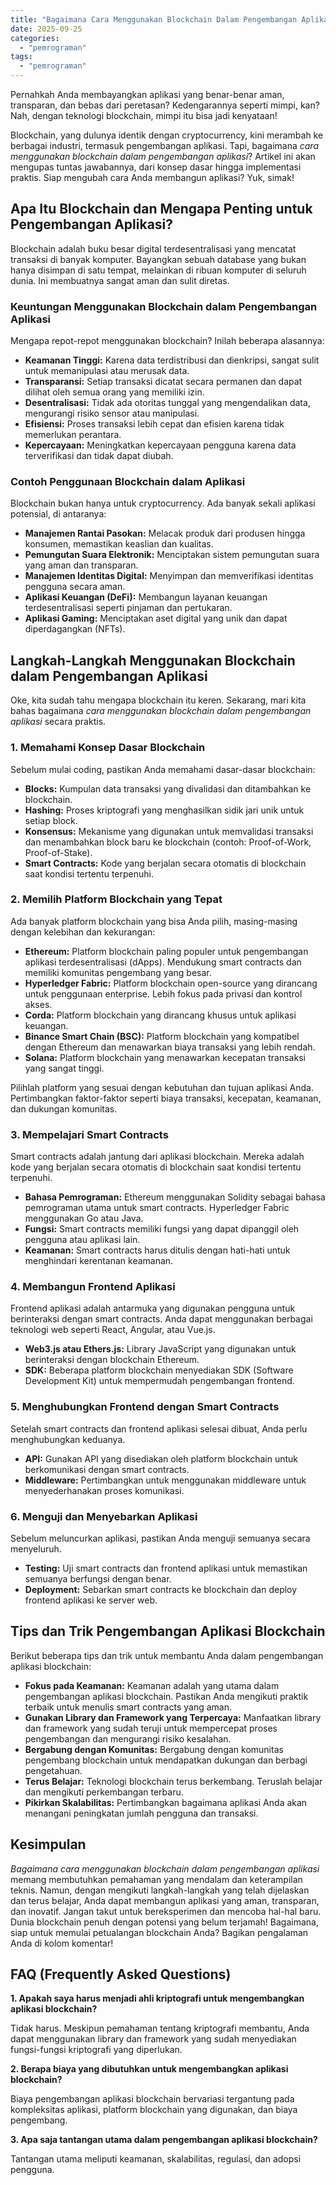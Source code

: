 ```yaml
---
title: "Bagaimana Cara Menggunakan Blockchain Dalam Pengembangan Aplikasi?"
date: 2025-09-25
categories: 
  - "pemrograman"
tags: 
  - "pemrograman"
---
```


Pernahkah Anda membayangkan aplikasi yang benar-benar aman, transparan, dan bebas dari peretasan? Kedengarannya seperti mimpi, kan? Nah, dengan teknologi blockchain, mimpi itu bisa jadi kenyataan!

Blockchain, yang dulunya identik dengan cryptocurrency, kini merambah ke berbagai industri, termasuk pengembangan aplikasi. Tapi, bagaimana _cara menggunakan blockchain dalam pengembangan aplikasi_? Artikel ini akan mengupas tuntas jawabannya, dari konsep dasar hingga implementasi praktis. Siap mengubah cara Anda membangun aplikasi? Yuk, simak!

## Apa Itu Blockchain dan Mengapa Penting untuk Pengembangan Aplikasi?

Blockchain adalah buku besar digital terdesentralisasi yang mencatat transaksi di banyak komputer. Bayangkan sebuah database yang bukan hanya disimpan di satu tempat, melainkan di ribuan komputer di seluruh dunia. Ini membuatnya sangat aman dan sulit diretas.

### Keuntungan Menggunakan Blockchain dalam Pengembangan Aplikasi

Mengapa repot-repot menggunakan blockchain? Inilah beberapa alasannya:

- **Keamanan Tinggi:** Karena data terdistribusi dan dienkripsi, sangat sulit untuk memanipulasi atau merusak data.
- **Transparansi:** Setiap transaksi dicatat secara permanen dan dapat dilihat oleh semua orang yang memiliki izin.
- **Desentralisasi:** Tidak ada otoritas tunggal yang mengendalikan data, mengurangi risiko sensor atau manipulasi.
- **Efisiensi:** Proses transaksi lebih cepat dan efisien karena tidak memerlukan perantara.
- **Kepercayaan:** Meningkatkan kepercayaan pengguna karena data terverifikasi dan tidak dapat diubah.

### Contoh Penggunaan Blockchain dalam Aplikasi

Blockchain bukan hanya untuk cryptocurrency. Ada banyak sekali aplikasi potensial, di antaranya:

- **Manajemen Rantai Pasokan:** Melacak produk dari produsen hingga konsumen, memastikan keaslian dan kualitas.
- **Pemungutan Suara Elektronik:** Menciptakan sistem pemungutan suara yang aman dan transparan.
- **Manajemen Identitas Digital:** Menyimpan dan memverifikasi identitas pengguna secara aman.
- **Aplikasi Keuangan (DeFi):** Membangun layanan keuangan terdesentralisasi seperti pinjaman dan pertukaran.
- **Aplikasi Gaming:** Menciptakan aset digital yang unik dan dapat diperdagangkan (NFTs).

## Langkah-Langkah Menggunakan Blockchain dalam Pengembangan Aplikasi

Oke, kita sudah tahu mengapa blockchain itu keren. Sekarang, mari kita bahas bagaimana _cara menggunakan blockchain dalam pengembangan aplikasi_ secara praktis.

### 1\. Memahami Konsep Dasar Blockchain

Sebelum mulai coding, pastikan Anda memahami dasar-dasar blockchain:

- **Blocks:** Kumpulan data transaksi yang divalidasi dan ditambahkan ke blockchain.
- **Hashing:** Proses kriptografi yang menghasilkan sidik jari unik untuk setiap block.
- **Konsensus:** Mekanisme yang digunakan untuk memvalidasi transaksi dan menambahkan block baru ke blockchain (contoh: Proof-of-Work, Proof-of-Stake).
- **Smart Contracts:** Kode yang berjalan secara otomatis di blockchain saat kondisi tertentu terpenuhi.

### 2\. Memilih Platform Blockchain yang Tepat

Ada banyak platform blockchain yang bisa Anda pilih, masing-masing dengan kelebihan dan kekurangan:

- **Ethereum:** Platform blockchain paling populer untuk pengembangan aplikasi terdesentralisasi (dApps). Mendukung smart contracts dan memiliki komunitas pengembang yang besar.
- **Hyperledger Fabric:** Platform blockchain open-source yang dirancang untuk penggunaan enterprise. Lebih fokus pada privasi dan kontrol akses.
- **Corda:** Platform blockchain yang dirancang khusus untuk aplikasi keuangan.
- **Binance Smart Chain (BSC):** Platform blockchain yang kompatibel dengan Ethereum dan menawarkan biaya transaksi yang lebih rendah.
- **Solana:** Platform blockchain yang menawarkan kecepatan transaksi yang sangat tinggi.

Pilihlah platform yang sesuai dengan kebutuhan dan tujuan aplikasi Anda. Pertimbangkan faktor-faktor seperti biaya transaksi, kecepatan, keamanan, dan dukungan komunitas.

### 3\. Mempelajari Smart Contracts

Smart contracts adalah jantung dari aplikasi blockchain. Mereka adalah kode yang berjalan secara otomatis di blockchain saat kondisi tertentu terpenuhi.

- **Bahasa Pemrograman:** Ethereum menggunakan Solidity sebagai bahasa pemrograman utama untuk smart contracts. Hyperledger Fabric menggunakan Go atau Java.
- **Fungsi:** Smart contracts memiliki fungsi yang dapat dipanggil oleh pengguna atau aplikasi lain.
- **Keamanan:** Smart contracts harus ditulis dengan hati-hati untuk menghindari kerentanan keamanan.

### 4\. Membangun Frontend Aplikasi

Frontend aplikasi adalah antarmuka yang digunakan pengguna untuk berinteraksi dengan smart contracts. Anda dapat menggunakan berbagai teknologi web seperti React, Angular, atau Vue.js.

- **Web3.js atau Ethers.js:** Library JavaScript yang digunakan untuk berinteraksi dengan blockchain Ethereum.
- **SDK:** Beberapa platform blockchain menyediakan SDK (Software Development Kit) untuk mempermudah pengembangan frontend.

### 5\. Menghubungkan Frontend dengan Smart Contracts

Setelah smart contracts dan frontend aplikasi selesai dibuat, Anda perlu menghubungkan keduanya.

- **API:** Gunakan API yang disediakan oleh platform blockchain untuk berkomunikasi dengan smart contracts.
- **Middleware:** Pertimbangkan untuk menggunakan middleware untuk menyederhanakan proses komunikasi.

### 6\. Menguji dan Menyebarkan Aplikasi

Sebelum meluncurkan aplikasi, pastikan Anda menguji semuanya secara menyeluruh.

- **Testing:** Uji smart contracts dan frontend aplikasi untuk memastikan semuanya berfungsi dengan benar.
- **Deployment:** Sebarkan smart contracts ke blockchain dan deploy frontend aplikasi ke server web.

## Tips dan Trik Pengembangan Aplikasi Blockchain

Berikut beberapa tips dan trik untuk membantu Anda dalam pengembangan aplikasi blockchain:

- **Fokus pada Keamanan:** Keamanan adalah yang utama dalam pengembangan aplikasi blockchain. Pastikan Anda mengikuti praktik terbaik untuk menulis smart contracts yang aman.
- **Gunakan Library dan Framework yang Terpercaya:** Manfaatkan library dan framework yang sudah teruji untuk mempercepat proses pengembangan dan mengurangi risiko kesalahan.
- **Bergabung dengan Komunitas:** Bergabung dengan komunitas pengembang blockchain untuk mendapatkan dukungan dan berbagi pengetahuan.
- **Terus Belajar:** Teknologi blockchain terus berkembang. Teruslah belajar dan mengikuti perkembangan terbaru.
- **Pikirkan Skalabilitas:** Pertimbangkan bagaimana aplikasi Anda akan menangani peningkatan jumlah pengguna dan transaksi.

## Kesimpulan

_Bagaimana cara menggunakan blockchain dalam pengembangan aplikasi_ memang membutuhkan pemahaman yang mendalam dan keterampilan teknis. Namun, dengan mengikuti langkah-langkah yang telah dijelaskan dan terus belajar, Anda dapat membangun aplikasi yang aman, transparan, dan inovatif. Jangan takut untuk bereksperimen dan mencoba hal-hal baru. Dunia blockchain penuh dengan potensi yang belum terjamah! Bagaimana, siap untuk memulai petualangan blockchain Anda? Bagikan pengalaman Anda di kolom komentar!

## FAQ (Frequently Asked Questions)

**1\. Apakah saya harus menjadi ahli kriptografi untuk mengembangkan aplikasi blockchain?**

Tidak harus. Meskipun pemahaman tentang kriptografi membantu, Anda dapat menggunakan library dan framework yang sudah menyediakan fungsi-fungsi kriptografi yang diperlukan.

**2\. Berapa biaya yang dibutuhkan untuk mengembangkan aplikasi blockchain?**

Biaya pengembangan aplikasi blockchain bervariasi tergantung pada kompleksitas aplikasi, platform blockchain yang digunakan, dan biaya pengembang.

**3\. Apa saja tantangan utama dalam pengembangan aplikasi blockchain?**

Tantangan utama meliputi keamanan, skalabilitas, regulasi, dan adopsi pengguna.
